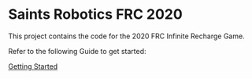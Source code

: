 # Saints Robotics FRC 2020
This project contains the code for the 2020 FRC Infinite Recharge Game.

Refer to the following Guide to get started:

[Getting Started](docs/guide/getting-started.md)